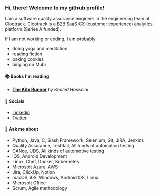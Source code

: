 ### Hi, there! Welcome to my github profile!</h1>

I am a software quality assurance engineer in the engineering team at Clootrack. Clootrack is a B2B SaaS CX (customer experience) analytics platform (Series A funded).

If I am not working or coding, I am probably 
- doing yoga and meditation
- reading fiction
- baking cookies
- binging on Mubi

#### 📚 Books I'm reading
- **[The Kite Runner](https://literal.club/book/the-kite-runner-ez54a)** by _Khaled Hosseini_

#### 💬 Socials
- [Linkedin](https://www.linkedin.com/in/samarpita-roy/)
- [Twitter](https://twitter.com/tinnyRoyyy)

#### 🔧 Ask me about
- Python, Java, C, Slash Framework, Selenium, Git, JIRA, Jenkins
- Quality Assurance, TestRail, All kinds of automation testing
- CANoe, UDS, All kinds of automotive testing
- iOS, Android Development
- Linux, Chef, Docker, Kubernetes
- Microsoft Azure, AWS
- Jira, ClickUp, Notion
- macOS, i0S, Windows, Android OS, Linux
- Microsoft Office
- Scrum, Agile methodology

<br />
<br />
